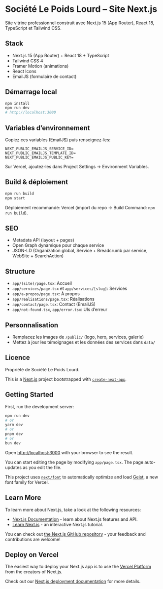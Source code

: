 # Société Le Poids Lourd – Site Next.js

Site vitrine professionnel construit avec Next.js 15 (App Router), React 18, TypeScript et Tailwind CSS.

## Stack
- Next.js 15 (App Router) + React 18 + TypeScript
- Tailwind CSS 4
- Framer Motion (animations)
- React Icons
- EmailJS (formulaire de contact)

## Démarrage local
```bash
npm install
npm run dev
# http://localhost:3000
```

## Variables d’environnement
Copiez ces variables (EmailJS) puis renseignez-les:
```
NEXT_PUBLIC_EMAILJS_SERVICE_ID=
NEXT_PUBLIC_EMAILJS_TEMPLATE_ID=
NEXT_PUBLIC_EMAILJS_PUBLIC_KEY=
```

Sur Vercel, ajoutez-les dans Project Settings → Environment Variables.

## Build & déploiement
```bash
npm run build
npm start
```
Déploiement recommandé: Vercel (import du repo → Build Command: `npm run build`).

## SEO
- Metadata API (layout + pages)
- Open Graph dynamique pour chaque service
- JSON-LD (Organization global, Service + Breadcrumb par service, WebSite + SearchAction)

## Structure
- `app/(site)/page.tsx`: Accueil
- `app/services/page.tsx` et `app/services/[slug]`: Services
- `app/a-propos/page.tsx`: À propos
- `app/realisations/page.tsx`: Réalisations
- `app/contact/page.tsx`: Contact (EmailJS)
- `app/not-found.tsx`, `app/error.tsx`: UIs d’erreur

## Personnalisation
- Remplacez les images de `/public/` (logo, hero, services, galerie)
- Mettez à jour les témoignages et les données des services dans `data/`

## Licence
Propriété de Société Le Poids Lourd.

This is a [Next.js](https://nextjs.org) project bootstrapped with [`create-next-app`](https://nextjs.org/docs/app/api-reference/cli/create-next-app).

## Getting Started

First, run the development server:

```bash
npm run dev
# or
yarn dev
# or
pnpm dev
# or
bun dev
```

Open [http://localhost:3000](http://localhost:3000) with your browser to see the result.

You can start editing the page by modifying `app/page.tsx`. The page auto-updates as you edit the file.

This project uses [`next/font`](https://nextjs.org/docs/app/building-your-application/optimizing/fonts) to automatically optimize and load [Geist](https://vercel.com/font), a new font family for Vercel.

## Learn More

To learn more about Next.js, take a look at the following resources:

- [Next.js Documentation](https://nextjs.org/docs) - learn about Next.js features and API.
- [Learn Next.js](https://nextjs.org/learn) - an interactive Next.js tutorial.

You can check out [the Next.js GitHub repository](https://github.com/vercel/next.js) - your feedback and contributions are welcome!

## Deploy on Vercel

The easiest way to deploy your Next.js app is to use the [Vercel Platform](https://vercel.com/new?utm_medium=default-template&filter=next.js&utm_source=create-next-app&utm_campaign=create-next-app-readme) from the creators of Next.js.

Check out our [Next.js deployment documentation](https://nextjs.org/docs/app/building-your-application/deploying) for more details.
